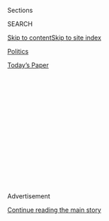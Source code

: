 <div id="app">

<div>

<div>

<div>

<div class="NYTAppHideMasthead css-1q2w90k e1suatyy0">

<div class="section css-ui9rw0 e1suatyy2">

<div class="css-eph4ug er09x8g0">

<div class="css-6n7j50">

</div>

<span class="css-1dv1kvn">Sections</span>

<div class="css-10488qs">

<span class="css-1dv1kvn">SEARCH</span>

</div>

[Skip to content](#site-content)[Skip to site
index](#site-index)

</div>

<div id="masthead-section-label" class="css-1wr3we4 eaxe0e00">

[Politics](https://www.nytimes.com/section/politics)

</div>

<div class="css-10698na e1huz5gh0">

</div>

</div>

<div id="masthead-bar-one" class="section hasLinks css-15hmgas e1csuq9d3">

<div class="css-uqyvli e1csuq9d0">

</div>

<div class="css-1uqjmks e1csuq9d1">

</div>

<div class="css-9e9ivx">

[](https://myaccount.nytimes.com/auth/login?response_type=cookie&client_id=vi)

</div>

<div class="css-1bvtpon e1csuq9d2">

[Today’s
Paper](https://www.nytimes.com/section/todayspaper)

</div>

</div>

</div>

</div>

<div data-aria-hidden="false">

<div id="site-content" data-role="main">

<div>

<div class="css-1aor85t" style="opacity:0.000000001;z-index:-1;visibility:hidden">

<div class="css-1hqnpie">

<div class="css-epjblv">

<span class="css-17xtcya">[Politics](/section/politics)</span><span class="css-x15j1o">|</span><span class="css-fwqvlz">Trump
Attacks a Suburban Housing Program. Critics See a Play for White
Votes.</span>

</div>

<div class="css-k008qs">

<div class="css-1iwv8en">

<span class="css-18z7m18"></span>

<div>

</div>

</div>

<span class="css-1n6z4y">https://nyti.ms/3dLRChu</span>

<div class="css-1705lsu">

<div class="css-4xjgmj">

<div class="css-4skfbu" data-role="toolbar" data-aria-label="Social Media Share buttons, Save button, and Comments Panel with current comment count" data-testid="share-tools">

  - 
  - 
  - 
  - 
    
    <div class="css-6n7j50">
    
    </div>

  - 
  - 

</div>

</div>

</div>

</div>

</div>

</div>

<div id="NYT_TOP_BANNER_REGION" class="css-13pd83m">

</div>

<div id="top-wrapper" class="css-1sy8kpn">

<div id="top-slug" class="css-l9onyx">

Advertisement

</div>

[Continue reading the main
story](#after-top)

<div class="ad top-wrapper" style="text-align:center;height:100%;display:block;min-height:250px">

<div id="top" class="place-ad" data-position="top" data-size-key="top">

</div>

</div>

<div id="after-top">

</div>

</div>

<div>

<div id="sponsor-wrapper" class="css-1hyfx7x">

<div id="sponsor-slug" class="css-19vbshk">

Supported by

</div>

[Continue reading the main
story](#after-sponsor)

<div id="sponsor" class="ad sponsor-wrapper" style="text-align:center;height:100%;display:block">

</div>

<div id="after-sponsor">

</div>

</div>

<div class="css-186x18t">

</div>

<div class="css-1vkm6nb ehdk2mb0">

# Trump Attacks a Suburban Housing Program. Critics See a Play for White Votes.

</div>

Proponents of the policy saw the move as an attempt to shore up the
president’s sagging support among white suburban voters by stoking
racial division.

<div class="css-79elbk" data-testid="photoviewer-wrapper">

<div class="css-z3e15g" data-testid="photoviewer-wrapper-hidden">

</div>

<div class="css-1a48zt4 ehw59r15" data-testid="photoviewer-children">

![<span class="css-16f3y1r e13ogyst0" data-aria-hidden="true">An
apartment complex that houses many refugees and immigrants in Grand
Rapids,
Mich.</span><span class="css-cnj6d5 e1z0qqy90" itemprop="copyrightHolder"><span class="css-1ly73wi e1tej78p0">Credit...</span><span><span>Christopher
Lee for The New York
Times</span></span></span>](https://static01.nyt.com/images/2020/07/01/us/politics/01dc-housingtweet/merlin_162748548_d2723ab6-d854-4ce6-8d74-abae828a5d89-articleLarge.jpg?quality=75&auto=webp&disable=upscale)

</div>

</div>

<div class="css-18e8msd">

<div class="css-vp77d3 epjyd6m0">

<div class="css-1baulvz">

By [<span class="css-1baulvz last-byline" itemprop="name">Glenn
Thrush</span>](https://www.nytimes.com/by/glenn-thrush)

</div>

</div>

  - 
    
    <div class="css-ld3wwf e16638kd2">
    
    Published July 1, 2020Updated July 10,
    2020
    
    </div>

  - 
    
    <div class="css-4xjgmj">
    
    <div class="css-pvvomx" data-role="toolbar" data-aria-label="Social Media Share buttons, Save button, and Comments Panel with current comment count" data-testid="share-tools">
    
      - 
      - 
      - 
      - 
        
        <div class="css-6n7j50">
        
        </div>
    
      - 
      - 
    
    </div>
    
    </div>

</div>

</div>

<div class="section meteredContent css-1r7ky0e" name="articleBody" itemprop="articleBody">

<div class="css-1fanzo5 StoryBodyCompanionColumn">

<div class="css-53u6y8">

WASHINGTON — President Trump has taken aim at an Obama-era program
intended to eliminate racial housing disparities in the
[suburbs](https://www.nytimes.com/2020/07/10/us/politics/trump-white-voters-in-suburbs.html),
a move proponents of the policy see as an attempt to shore up his
sagging support among white suburban voters by stoking racial division.

In a Twitter post late Tuesday, Mr. Trump announced that he was
considering the elimination of a 2015 initiative known as [Affirmatively
Furthering Fair Housing](https://www.hudexchange.info/programs/affh/),
which requires localities to identify and address patterns of racial
segregation outlawed under the Fair Housing Act of 1968 by creating
detailed corrective plans.

“At the request of many great Americans who live in the
[Suburbs](https://www.nytimes.com/2020/07/10/us/politics/trump-white-voters-in-suburbs.html),
and others, I am studying the AFFH housing regulation that is having a
devastating impact on these once thriving Suburban areas,” [he
wrote](https://twitter.com/realDonaldTrump/status/1278136326647406593),
adding, “Not fair to homeowners, I may END\!”

The tweet came just a day after Mr. Trump [posted a
video](https://www.nytimes.com/2020/06/29/us/politics/trump-white-couple-protesters.html)
showing a pair of angry white homeowners pointing an assault rifle and
pistol in the direction of chanting protesters walking past their house
in St. Louis — part of a barrage of footage on social media capturing
white homeowners confronting Black bystanders, often their neighbors,
for simply standing on their streets.

</div>

</div>

<div class="css-1fanzo5 StoryBodyCompanionColumn">

<div class="css-53u6y8">

Officials at the Department of Housing and Urban Development were
puzzled by the timing of Mr. Trump’s tweet; the housing rule has been in
limbo since Mr. Obama left office, tied up by litigation, lengthy
rule-making and exemption requests by local officials.

In January, HUD [posted a
notice](https://www.federalregister.gov/documents/2020/01/14/2020-00234/affirmatively-furthering-fair-housing)
saying it was considering weakening the original regulation by factoring
in “the unique needs and difficulties faced by individual jurisdictions”
in complying with a 92-item questionnaire that must be completed to
obtain funding from the department.

Mr. Trump’s claim that he might end the housing initiative was a
reference to the January proposal, not the announcement of a new policy,
a White House spokesman said.

The process may not have changed, but there has been a significant shift
in political sentiment prompted by the president’s response to the
coronavirus pandemic.

Mr. Trump and his campaign team, already concerned about his weakness in
battleground states, have become increasingly alarmed by internal
polling showing a softening of support among suburban voters, especially
women without college degrees, according to two Republican officials
close to the campaign.

</div>

</div>

<div class="css-1fanzo5 StoryBodyCompanionColumn">

<div class="css-53u6y8">

They said Mr. Trump was also seeking to highlight a set of proposals,
put forward by the campaign of his presumptive Democratic rival, Joseph
R. Biden Jr., to reassess zoning laws relating to single-family homes, a
move some critics argue could turn suburbs into cities. “Corrupt Joe
Biden wants to make them MUCH WORSE,” [Mr. Trump
tweeted](https://twitter.com/realDonaldTrump/status/1278136326647406593).

Hours after Mr. Trump tweeted, his son Donald Trump Jr., [posted a
link](https://twitter.com/DonaldJTrumpJr/status/1278313243996377095) to
a National Review article titled, [“Joe Biden and Democrats Are Set to
Abolish the
Suburbs.”](https://www.nationalreview.com/corner/biden-and-dems-are-set-to-abolish-the-suburbs/)

Shaun Donovan, who as secretary of Housing and Urban Development created
the Affirmatively Furthering Fair Housing policy after pursuing fair
housing actions against<span class="css-8l6xbc evw5hdy0">
</span>Yonkers, N.Y., and other localities, said the messages had little
to do with housing policy, but were part of a campaign to stoke
long-simmering racial animosities for political purposes.

“Trump’s tweet is racist and wrong,” said Mr. Donovan, who established
the rule after months of consultation with civil rights groups. “He
would turn back the clock to the days when the federal government
perpetuated the lie that Black families’ moving to suburban
neighborhoods brings down property values.”

The core of the fair housing policy was “a recognition that outlawing
intentional discrimination is not enough for people of color to overcome
the consequences of centuries of oppression,” added Mr. Donovan, a
former New York City housing commissioner who [is now running for
mayor](https://www.nytimes.com/2020/02/03/nyregion/shaun-donovan-mayor-nyc.html).

Whatever the motive, the tweet was a pointed reminder of just how firmly
Mr. Trump’s slashing style is rooted in the racially polarized conflicts
of his early days in Queens.

The president, fighting for survival at 74, is choosing to make a
political stand on a similar racial and political battlefield he first
stormed in 1973, when, at 27, he [vehemently fought a federal fair
housing
lawsuit](https://www.nytimes.com/2016/08/28/us/politics/donald-trump-housing-race.html)
accusing his father Fred Trump’s rental developments in boroughs outside
Manhattan of discriminating against Black applicants.

</div>

</div>

<div class="css-1fanzo5 StoryBodyCompanionColumn">

<div class="css-53u6y8">

Diane Yentel, the president of the National Low Income Housing
Coalition, an advocacy group based in Washington, questioned the timing
of the tweet — especially since Mr. Trump seldom weighs in on such
specific policy matters.

“It’s especially abhorrent for the president to threaten further
entrenchment of segregated communities now, during a time of reckoning
on racial injustices in our country,” Ms. Yentel said. “A direct line
connects America’s history of racist housing policies to today’s
overpolicing of Black and brown communities.”

It is unclear how the pandemic, economic swoon and local moratoriums on
rent payments will affect the proposed rule changes. Even before the
current crisis, [homelessness rates were on the
rise,](https://www.nytimes.com/2019/12/20/us/politics/homelessness-trump-california.html)
especially on the West Coast. At the same time, Black homeownership
rates [have
dropped](https://www.urban.org/urban-wire/five-point-strategy-reducing-black-homeownership-gap)
to levels not seen since the 1960s.

The Affirmatively Furthering Fair Housing policy was meant to replace
oversight of federal spending on housing that was widely seen as
ineffective, especially when it came to discrimination based on race,
disability, gender, age and sexual orientation.

The new rules, in theory, created stricter benchmarks for communities
receiving federal funding, but compliance proved difficult, and HUD was
still working on a tool kit that would have made it easier for
localities to file the necessary reports when Mr. Trump was elected, Mr.
Donovan said.

Opponents, including some local officials, viewed the new system as
onerous — and found a receptive audience for their complaints when Ben
Carson, a brain surgeon with no housing experience, was confirmed as Mr.
Trump’s housing secretary in 2017.

By 2018, Mr. Carson, a free-market conservative and the only Black
person in Mr. Trump’s cabinet, delayed[enactment of the
regulation](https://www.nytimes.com/2018/01/04/upshot/trump-delays-hud-fair-housing-obama-rule.html)
and signaled his intention to eliminate it altogether, [part of a larger
strategy](https://www.nytimes.com/2018/03/28/us/ben-carson-hud-fair-housing-discrimination.html)
of slow-walking fair housing investigations and marginalizing department
officials who aggressively pursued cases.

</div>

</div>

<div class="css-1fanzo5 StoryBodyCompanionColumn">

<div class="css-53u6y8">

Mr. Carson’s moves were part of a larger push to reduce housing
regulation led by the Heritage Foundation and other conservative think
tanks that worked closely with department officials and the White House
Domestic Policy Council.

Mr. Carson has also tried to roll back the Obama administration’s
attempt to more closely monitor the use of computer algorithms and other
methods that have historically been used to exclude minority applicants
from receiving housing loans.

In announcing the proposed rule changes, Mr. Carson [claimed the
Obama-era
initiative](https://www.nytimes.com/2020/01/03/us/politics/trump-housing-segregation.html)
was “actually suffocating investment in some of our most distressed
neighborhoods that need our investment the most.”

</div>

</div>

<div>

</div>

</div>

<div>

</div>

<div>

</div>

<div>

</div>

<div>

<div id="bottom-wrapper" class="css-1ede5it">

<div id="bottom-slug" class="css-l9onyx">

Advertisement

</div>

[Continue reading the main
story](#after-bottom)

<div id="bottom" class="ad bottom-wrapper" style="text-align:center;height:100%;display:block;min-height:90px">

</div>

<div id="after-bottom">

</div>

</div>

</div>

</div>

</div>

## Site Index

<div>

</div>

## Site Information Navigation

  - [© <span>2020</span> <span>The New York Times
    Company</span>](https://help.nytimes.com/hc/en-us/articles/115014792127-Copyright-notice)

<!-- end list -->

  - [NYTCo](https://www.nytco.com/)
  - [Contact
    Us](https://help.nytimes.com/hc/en-us/articles/115015385887-Contact-Us)
  - [Work with us](https://www.nytco.com/careers/)
  - [Advertise](https://nytmediakit.com/)
  - [T Brand Studio](http://www.tbrandstudio.com/)
  - [Your Ad
    Choices](https://www.nytimes.com/privacy/cookie-policy#how-do-i-manage-trackers)
  - [Privacy](https://www.nytimes.com/privacy)
  - [Terms of
    Service](https://help.nytimes.com/hc/en-us/articles/115014893428-Terms-of-service)
  - [Terms of
    Sale](https://help.nytimes.com/hc/en-us/articles/115014893968-Terms-of-sale)
  - [Site
    Map](https://spiderbites.nytimes.com)
  - [Help](https://help.nytimes.com/hc/en-us)
  - [Subscriptions](https://www.nytimes.com/subscription?campaignId=37WXW)

</div>

</div>

</div>

</div>
